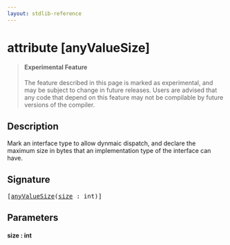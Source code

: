 ```yaml
---
layout: stdlib-reference
---
```


# attribute [anyValueSize]

> #### Experimental Feature
> The feature described in this page is marked as experimental, and may be subject to change in future releases.
> Users are advised that any code that depend on this feature may not be compilable by future versions of the compiler.

## Description

Mark an interface type to allow dynmaic dispatch, and declare the maximum size in bytes that an implementation type
of the interface can have.


## Signature

<pre>
[<a href="anyvaluesize-38.md">anyValueSize</a>(<a href="anyvaluesize-38.md#decl-size" class="code_param">size</a> : <span class="code_keyword">int</span>)]
</pre>

## Parameters

####  <a id="decl-size"></a>size  : int


<script>
// Fix .md links to .html when on ReadTheDocs
if (window.location.hostname.includes('readthedocs') || 
    window.location.hostname.includes('rtfd.io')) {
  document.addEventListener('DOMContentLoaded', function() {
    const links = document.querySelectorAll('a');
    links.forEach(link => {
      const href = link.getAttribute('href');
      if (href && href.includes('.md')) {
        // This regex will handle .md links with or without fragment identifiers or query parameters
        link.href = link.href.replace(/(.+)\.md(#[^?]*)?(\?.*)?$/, '$1.html$2$3');
      }
    });
  });
}
</script>
